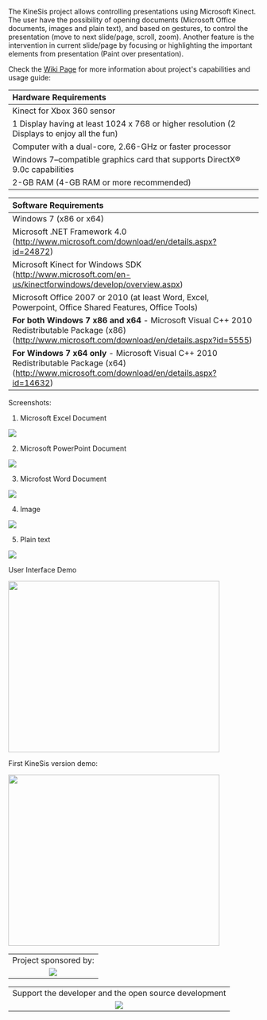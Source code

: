 The KineSis project allows controlling presentations using Microsoft Kinect. The user have the possibility of opening documents (Microsoft Office documents, images and plain text), and based on gestures, to control the presentation (move to next slide/page, scroll, zoom). Another feature is the intervention in current slide/page by focusing or highlighting the important elements from presentation (Paint over presentation).

Check the [Wiki Page](http://code.google.com/p/kinesis/wiki/Overview) for more information about project's capabilities and usage guide:




| **Hardware Requirements** |
|:--------------------------|
| Kinect for Xbox 360 sensor |
| 1 Display having at least 1024 x 768 or higher resolution (2 Displays to enjoy all the fun) |
| Computer with a dual-core, 2.66-GHz or faster processor |
| Windows 7–compatible graphics card that supports DirectX® 9.0c capabilities |
| 2-GB RAM (4-GB RAM or more recommended) |

| **Software Requirements** |
|:--------------------------|
| Windows 7 (x86 or x64)    |
| Microsoft .NET Framework 4.0 (http://www.microsoft.com/download/en/details.aspx?id=24872) |
| Microsoft Kinect for Windows SDK (http://www.microsoft.com/en-us/kinectforwindows/develop/overview.aspx) |
| Microsoft Office 2007 or 2010 (at least Word, Excel, Powerpoint, Office Shared Features, Office Tools) |
| **For both Windows 7 x86 and x64** - Microsoft Visual C++ 2010 Redistributable Package (x86) (http://www.microsoft.com/download/en/details.aspx?id=5555) |
| **For Windows 7 x64 only** - Microsoft Visual C++ 2010 Redistributable Package (x64)     (http://www.microsoft.com/download/en/details.aspx?id=14632) |


Screenshots:

1. Microsoft Excel Document

<img src='http://i1114.photobucket.com/albums/k536/sandualbu/excel.jpg' align='center' />

2. Microsoft PowerPoint Document

<img src='http://i1114.photobucket.com/albums/k536/sandualbu/powerpoint.jpg' align='center' />

3. Microfost Word Document

<img src='http://i1114.photobucket.com/albums/k536/sandualbu/word.jpg' align='center' />

4. Image

<img src='http://i1114.photobucket.com/albums/k536/sandualbu/image.jpg' align='center' />

5. Plain text

<img src='http://i1114.photobucket.com/albums/k536/sandualbu/text.jpg' align='center' />

User Interface Demo

<a href='http://www.youtube.com/watch?feature=player_embedded&v=FWIvsc0JZx8' target='_blank'><img src='http://img.youtube.com/vi/FWIvsc0JZx8/0.jpg' width='425' height=344 /></a>

First KineSis version demo:

<a href='http://www.youtube.com/watch?feature=player_embedded&v=vUVm21HPsVg' target='_blank'><img src='http://img.youtube.com/vi/vUVm21HPsVg/0.jpg' width='425' height=344 /></a>

<table align='center' border='0'>
<tr>
<td align='center'>
Project sponsored by:<br>
</td>
</tr>
<tr>
<td align='center'>
<a href='http://isdc.eu/'><img src='http://i1114.photobucket.com/albums/k536/sandualbu/isdc_logo.png' /></a>
</td>
</tr>
</table>

<table align='center' border='0'>
<tr>
<td align='center'>
Support the developer and the open source development<br>
</td>
</tr>
<tr>
<td align='center'>
<a href='https://www.paypal.com/cgi-bin/webscr?cmd=_s-xclick&hosted_button_id=M8EK594TRZKFU'><img src='https://www.paypalobjects.com/en_US/i/btn/btn_donateCC_LG.gif' /></a>
</td>
</tr>
</table>